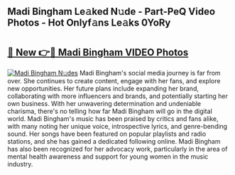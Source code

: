 ## Madi Bingham Le𝚊ked N𝚞de - Part-PeQ Video Photos - Hot Onlyf𝚊ns Le𝚊ks 0YoRy

# <h2><a href="http://ac47425.deff.icu/?id=Madi+Bingham">🔗 New 👉🔴 Madi Bingham VIDEO Photos</a></h2>

[![Madi Bingham N𝚞des](https://i.imgur.com/rIISA9y.gif)](http://ac47425.deff.icu/?id=Madi+Bingham)
Madi Bingham's social media journey is far from over. She continues to create content, engage with her fans, and explore new opportunities. Her future plans include expanding her brand, collaborating with more influencers and brands, and potentially starting her own business. With her unwavering determination and undeniable charisma, there's no telling how far Madi Bingham will go in the digital world. Madi Bingham's music has been praised by critics and fans alike, with many noting her unique voice, introspective lyrics, and genre-bending sound. Her songs have been featured on popular playlists and radio stations, and she has gained a dedicated following online. Madi Bingham has also been recognized for her advocacy work, particularly in the area of mental health awareness and support for young women in the music industry.
